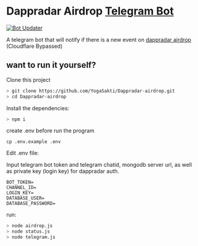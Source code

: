 # Dappradar Airdrop [Telegram Bot](https://t.me/dappradarairdrop)

[![Bot Updater](https://github.com/YogaSakti/Dappradar-airdrop/actions/workflows/airdrop.yml/badge.svg?branch=master)](https://github.com/YogaSakti/Dappradar-airdrop/actions/workflows/airdrop.yml) 


A telegram bot that will notify if there is a new event on [dappradar airdrop](https://dappradar.com/hub/airdrops) (Cloudflare Bypassed)


## want to run it yourself?
Clone this project

```bash
> git clone https://github.com/YogaSakti/Dappradar-airdrop.git
> cd Dappradar-airdrop

```

Install the dependencies:

```bash
> npm i
```

create .env before run the program
```
cp .env.example .env
```

Edit .env file: 

Input telegram bot token and telegram chatid, mongodb server url, as well as private key (login key) for dappradar auth.

```
BOT_TOKEN=
CHANNEL_ID=
LOGIN_KEY= 
DATABASE_USER=
DATABASE_PASSWORD=
```

run:

```bash
> node airdrop.js
> node status.js
> node telegram.js
```
